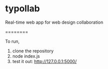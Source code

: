typollab
========

Real-time web app for web design collaboration

========

To run,

1. clone the repository
2. node index.js
3. test it out: http://127.0.0.1:5000/
